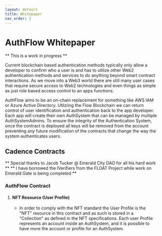 ```yaml
---
layout: default
title: Whitepaper
nav_order: 2
---
```


# AuthFlow Whitepaper

** This is a work in progress **

Current blockchain based authentication methods typically only allow a developer to confirm who a user is and has to utilize other Web2 authentication methods and services to do anything beyond smart contract interactions. As we move into a Web3 world there are still many user cases that require secure access to Web2 technologies and even things as simple as just role based access control to an apps functions.

AuthFlow aims to be an on-chain replacement for something like AWS IAM or Azure Active Directory. Utilziing the Flow Blockchain we can return control of user identification and authentication back to the app developer. Each app will create their own AuthSystem that can be managed by multiple AuthSystemAdmins. To ensure the integrity of the Authentication System, once the contract is deployed all keys will be removed from the account preventing any future modification of the contracts that change the way the system authenticates users.

## Cadence Contracts

** Special thanks to Jacob Tucker @ Emerald City DAO for all his hard work **
** I have borrowed the IVerifiers from the FLOAT Project while work on Emerald Gate is being completed **

### AuthFlow Contract

1. #### NFT Resource (User Profile)
    * In order to comply with the NFT standard the User Profile is the "NFT" resource in this contract and as such is stored in a "Collection" as defined in the NFT specifications. Each user Profile represents an account inside an AuthSystem, and it is possible to have more the account or profile for an AuthSystem.